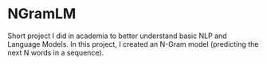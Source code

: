 # NGramLM
Short project I did in academia to better understand basic NLP and Language Models. In this project, I created an N-Gram model (predicting the next N words in a sequence).
